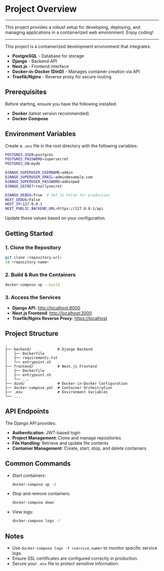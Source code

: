 # Project Overview

---

This project provides a robust setup for developing, deploying, and managing applications in a containerized web environment. Enjoy coding!


---
This project is a containerized development environment that integrates:
- **PostgreSQL** - Database for storage
- **Django** - Backend API
- **Next.js** - Frontend interface
- **Docker-in-Docker (DinD)** - Manages container creation via API
- **Traefik/Nginx** - Reverse proxy for secure routing

## Prerequisites

Before starting, ensure you have the following installed:
- **Docker** (latest version recommended)
- **Docker Compose**

## Environment Variables

Create a `.env` file in the root directory with the following variables:

```bash
POSTGRES_USER=postgres
POSTGRES_PASSWORD=supersecret
POSTGRES_DB=mydb

DJANGO_SUPERUSER_USERNAME=admin
DJANGO_SUPERUSER_EMAIL=admin@example.com
DJANGO_SUPERUSER_PASSWORD=adminpwd
DJANGO_SECRET=reallysecret

DJANGO_DEBUG=True  # Set to False for production
NEXT_DEBUG=False
HOST_IP=127.0.0.1
NEXT_PUBLIC_BACKEND_URL=https://127.0.0.1/api
```

Update these values based on your configuration.

## Getting Started

### 1. Clone the Repository

```bash
git clone <repository-url>
cd <repository-name>
```

### 2. Build & Run the Containers

```bash
docker-compose up --build
```

### 3. Access the Services

- **Django API**: [http://localhost:8000](http://localhost:8000)
- **Next.js Frontend**: [http://localhost:3000](http://localhost:3000)
- **Traefik/Nginx Reverse Proxy**: [https://localhost](https://localhost)

## Project Structure

```
.
├── backend/            # Django Backend
│   ├── Dockerfile      
│   ├── requirements.txt
│   └── entrypoint.sh   
├── frontend/           # Next.js Frontend
│   ├── Dockerfile
│   ├── entrypoint.sh
│   └── ...
├── dind/               # Docker-in-Docker Configuration
├── docker-compose.yml  # Container Orchestration
├── .env                # Environment Variables
└── ...
```

## API Endpoints

The Django API provides:
- **Authentication**: JWT-based login
- **Project Management**: Clone and manage repositories
- **File Handling**: Retrieve and update file contents
- **Container Management**: Create, start, stop, and delete containers

## Common Commands

- Start containers:
  ```bash
  docker-compose up -d
  ```
- Stop and remove containers:
  ```bash
  docker-compose down
  ```
- View logs:
  ```bash
  docker-compose logs -f
  ```

## Notes

- Use `docker-compose logs -f <service_name>` to monitor specific service logs.
- Ensure SSL certificates are configured correctly in production.
- Secure your `.env` file to protect sensitive information.


